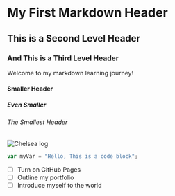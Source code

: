 # My First Markdown Header

## This is a Second Level Header

### And This is a Third Level Header

Welcome to my markdown learning journey!

#### Smaller Header

##### Even Smaller

###### The Smallest Header

![Chelsea log](https://th.bing.com/th/id/OIP.0uJD4BrLDq5-rX8xx0viUQHaEK?cb=iwc2&pid=ImgDet&w=474&h=266&rs=1)

``` javascript
var myVar = "Hello, This is a code block";
```
- [ ] Turn on GitHub Pages
- [ ] Outline my portfolio
- [ ] Introduce myself to the world
